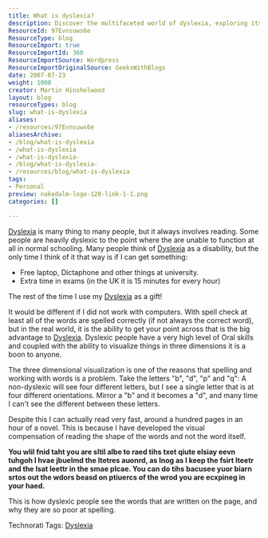 ```yaml
---
title: What is dyslexia?
description: Discover the multifaceted world of dyslexia, exploring its challenges and unique strengths. Learn how dyslexic individuals can thrive with their abilities!
ResourceId: 97Evnsuws6e
ResourceType: blog
ResourceImport: true
ResourceImportId: 360
ResourceImportSource: Wordpress
ResourceImportOriginalSource: GeeksWithBlogs
date: 2007-07-23
weight: 1000
creator: Martin Hinshelwood
layout: blog
resourceTypes: blog
slug: what-is-dyslexia
aliases:
- /resources/97Evnsuws6e
aliasesArchive:
- /blog/what-is-dyslexia
- /what-is-dyslexia
- /what-is-dyslexia-
- /blog/what-is-dyslexia-
- /resources/blog/what-is-dyslexia
tags:
- Personal
preview: nakedalm-logo-128-link-1-1.png
categories: []

---
```

[Dyslexia](http://www.dyslexia.tv/ "Multi-dimensional FreeThinking") is many thing to many people, but it always involves reading. Some people are heavily dyslexic to the point where the are unable to function at all in normal schooling. Many people think of [Dyslexia](http://www.dyslexia.tv/ "Multi-dimensional FreeThinking") as a disability, but the only time I think of it that way is if I can get something:

- Free laptop, Dictaphone and other things at university.
- Extra time in exams (in the UK it is 15 minutes for every hour)

The rest of the time I use my [Dyslexia](http://www.dyslexia.tv/ "Multi-dimensional FreeThinking") as a gift!

It would be different if I did not work with computers. With spell check at least all of the words are spelled correctly (if not always the correct word), but in the real world, it is the ability to get your point across that is the big advantage to [Dyslexia](http://www.dyslexia.tv/ "Multi-dimensional FreeThinking"). Dyslexic people have a very high level of Oral skills and coupled with the ability to visualize things in three dimensions it is a boon to anyone.

The three dimensional visualization is one of the reasons that spelling and working with words is a problem. Take the letters "b", "d", "p" and "q": A non-dyslexic will see four different letters, but I see a single letter that is at four different orientations. Mirror a "b" and it becomes a "d", and many time I can't see the different between these letters.

Despite this I can actually read very fast, around a hundred pages in an hour of a novel. This is because I have developed the visual compensation of reading the shape of the words and not the word itself.

**You wlil fnid taht you are sltil albe to raed tihs txet qiute elsiay eevn tuhgoh I hvae jbuelmd the ltetres auonrd, as lnog as I keep the fsirt lteetr and the lsat leettr in the smae plcae. You can do tihs bacusee yuor biarn srtos out the wdors beasd on ptiuercs of the wrod you are ecxpineg in your haed.**

This is how dyslexic people see the words that are written on the page, and why they are so poor at spelling.

Technorati Tags: [Dyslexia](http://technorati.com/tags/Dyslexia)
